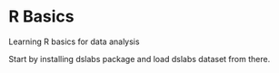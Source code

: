 # R Basics
Learning R basics for data analysis

Start by installing dslabs package and load dslabs dataset from there.
